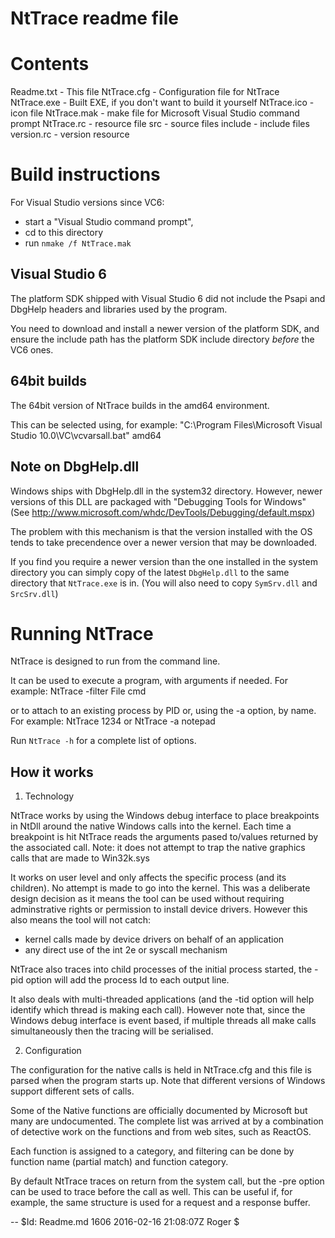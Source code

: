 # NtTrace readme file

# Contents

Readme.txt	- This file
NtTrace.cfg	- Configuration file for NtTrace
NtTrace.exe	- Built EXE, if you don't want to build it yourself
NtTrace.ico	- icon file
NtTrace.mak	- make file for Microsoft Visual Studio command prompt
NtTrace.rc	- resource file
src		- source files
include		- include files
version.rc	- version resource

# Build instructions

For Visual Studio versions since VC6:
- start a "Visual Studio command prompt",
- cd to this directory
- run `nmake /f NtTrace.mak`

## Visual Studio 6

The platform SDK shipped with Visual Studio 6 did not include the Psapi and DbgHelp headers
and libraries used by the program.

You need to download and install a newer version of the platform SDK, and ensure the include
path has the platform SDK include directory *before* the VC6 ones.

## 64bit builds

The 64bit version of NtTrace builds in the amd64 environment.

This can be selected using, for example:
"C:\Program Files\Microsoft Visual Studio 10.0\VC\vcvarsall.bat" amd64

## Note on DbgHelp.dll

Windows ships with DbgHelp.dll in the system32 directory.
However, newer versions of this DLL are packaged with "Debugging Tools for Windows"
(See http://www.microsoft.com/whdc/DevTools/Debugging/default.mspx)

The problem with this mechanism is that the version installed with the OS tends to
take precendence over a newer version that may be downloaded.

If you find you require a newer version than the one installed in the system directory you
can simply copy of the latest `DbgHelp.dll` to the same directory that `NtTrace.exe` is in.
(You will also need to copy `SymSrv.dll` and `SrcSrv.dll`)

# Running NtTrace

NtTrace is designed to run from the command line.

It can be used to execute a program, with arguments if needed.
For example:
	NtTrace -filter File cmd

or to attach to an existing process by PID or, using the -a option, by name.
For example:
	NtTrace 1234
or
	NtTrace -a notepad

Run `NtTrace -h` for a complete list of options.

## How it works

1. Technology

NtTrace works by using the Windows debug interface to place breakpoints in NtDll around the native Windows calls into the kernel.
Each time a breakpoint is hit NtTrace reads the arguments pased to/values returned by the associated call.
Note: it does not attempt to trap the native graphics calls that are made to Win32k.sys

It works on user level and only affects the specific process (and its children). No attempt is made to go into the kernel.
This was a deliberate design decision as it means the tool can be used without requiring adminstrative rights
or permission to install device drivers.
However this also means the tool will not catch:
 * kernel calls made by device drivers on behalf of an application
 * any direct use of the int 2e or syscall mechanism

NtTrace also traces into child processes of the initial process started, the -pid option will add the process Id to each output line.

It also deals with multi-threaded applications (and the -tid option will help identify which thread is making each call).
However note that, since the Windows debug interface is event based, if multiple threads all make calls simultaneously
then the tracing will be serialised.

2. Configuration

The configuration for the native calls is held in NtTrace.cfg and this file is parsed when the program starts up.
Note that different versions of Windows support different sets of calls.

Some of the Native functions are officially documented by Microsoft but many are undocumented.
The complete list was arrived at by a combination of detective work on the functions and from web sites, such as ReactOS.

Each function is assigned to a category, and filtering can be done by function name (partial match) and function category.

By default NtTrace traces on return from the system call, but the -pre option can be used to trace before the call as well.
This can be useful if, for example, the same structure is used for a request and a response buffer.

--
$Id: Readme.md 1606 2016-02-16 21:08:07Z Roger $
